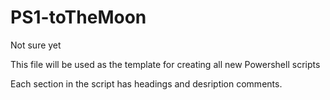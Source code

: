 # PS1-toTheMoon
Not sure yet

This file will be used as the template for creating all new Powershell scripts

Each section in the script has headings and desription comments. 

